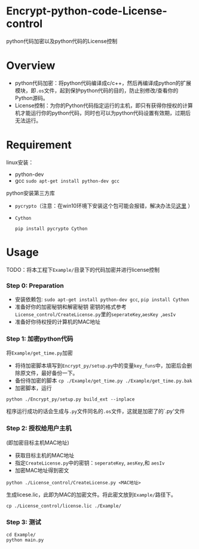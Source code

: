 # Encrypt-python-code-License-control
python代码加密以及python代码的License控制
# Overview
- python代码加密：将python代码编译成c/c++，然后再编译成python的扩展模块，即`.os`文件，起到保护python代码的目的，防止别修改/查看你的Python源码。
- License控制：为你的Python代码指定运行的主机，即只有获得你授权的计算机才能运行你的python代码，同时也可以为python代码设置有效期，过期后无法运行。

# Requirement
linux安装：
- python-dev
- gcc
  `sudo apt-get install python-dev gcc`
  
python安装第三方库

- `pycrypto`（注意：在win10环境下安装这个包可能会报错，解决办法见[这里](<https://blog.csdn.net/woay2008/article/details/79905627>) ）

- `Cython`

  `pip install pycrypto Cython`
  
# Usage
TODO：将本工程下`Example/`目录下的代码加密并进行license控制

### Step 0: Preparation
- 安装依赖包: `sudo apt-get install python-dev gcc`, `pip install Cython`
- 准备好你的加密秘钥和解密秘钥
密钥的格式参考`License_control/CreateLicense.py`里的`seperateKey`,`aesKey `,`aesIv`
- 准备好你待权授的计算机的MAC地址


### Step 1: 加密python代码
将`Example/get_time.py`加密
- 将待加密脚本填写到`Encrypt_py/setup.py`中的变量`key_funs`中，加密后会删除原文件，最好备份一下。
- 备份待加密的脚本
`cp ./Example/get_time.py ./Example/get_time.py.bak`
- 加密脚本，运行
```
python ./Encrypt_py/setup.py build_ext --inplace
```
程序运行成功的话会生成与`.py`文件同名的`.os`文件，这就是加密了的`.py'文件

### Step 2: 授权给用户主机
(即加密目标主机MAC地址)
- 获取目标主机的MAC地址
- 指定`CreateLicense.py`中的密钥：`seperateKey`, `aesKey`,和 `aesIv`
- 加密MAC地址得到密文
```linux
python ./License_control/CreateLicense.py <MAC地址>
```
生成licese.lic，此即为MAC的加密文件。将此密文放到`Example/`路径下。
```
cp ./License_control/license.lic ./Example/
```

### Step 3: 测试
```
cd Example/
python main.py
```

